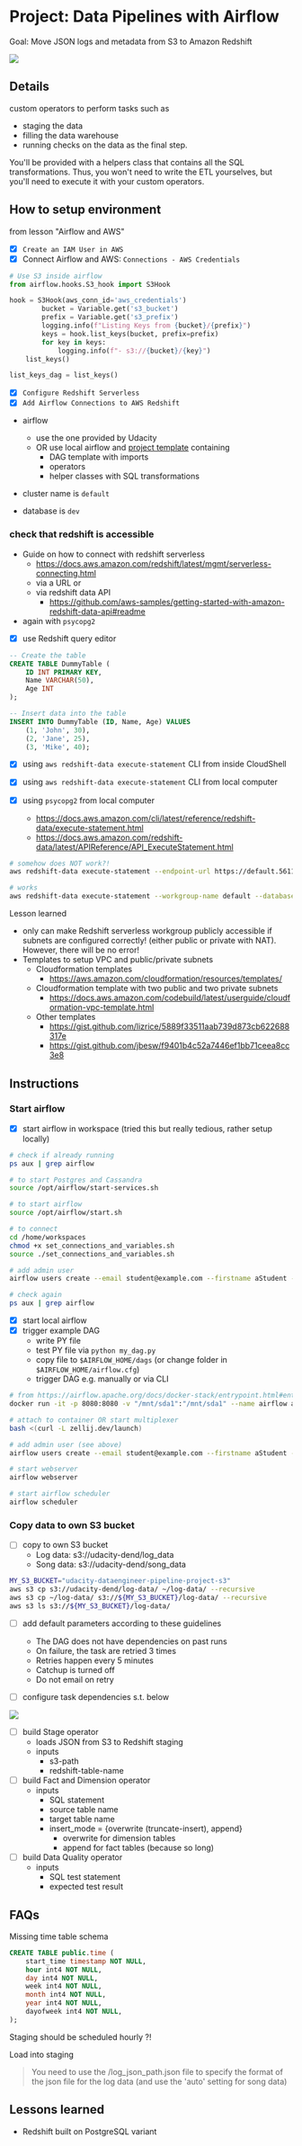 # Project: Data Pipelines with Airflow

Goal: Move JSON logs and metadata from S3 to Amazon Redshift

![](README.assets/2023-07-16-21-04-04.png)

## Details

custom operators to perform tasks such as

- staging the data
- filling the data warehouse
- running checks on the data as the final step.

You'll be provided with a helpers class that contains all the SQL transformations. Thus, you won't need to write the ETL yourselves, but you'll need to execute it with your custom operators.

## How to setup environment

from lesson "Airflow and AWS"

- [x] `Create an IAM User in AWS`
- [x] Connect Airflow and AWS: `Connections - AWS Credentials`

```python
# Use S3 inside airflow
from airflow.hooks.S3_hook import S3Hook

hook = S3Hook(aws_conn_id='aws_credentials')
        bucket = Variable.get('s3_bucket')
        prefix = Variable.get('s3_prefix')
        logging.info(f"Listing Keys from {bucket}/{prefix}")
        keys = hook.list_keys(bucket, prefix=prefix)
        for key in keys:
            logging.info(f"- s3://{bucket}/{key}")
    list_keys()

list_keys_dag = list_keys()
```

- [x] `Configure Redshift Serverless`
- [x] `Add Airflow Connections to AWS Redshift`

- airflow

  - use the one provided by Udacity
  - OR use local airflow and [project template](https://s3.amazonaws.com/video.udacity-data.com/topher/2019/February/5c6058dc_project-template/project-template.zip) containing
    - DAG template with imports
    - operators
    - helper classes with SQL transformations

- cluster name is `default`
- database is `dev`

### check that redshift is accessible

- Guide on how to connect with redshift serverless
  - https://docs.aws.amazon.com/redshift/latest/mgmt/serverless-connecting.html
  - via a URL or
  - via redshift data API
    - https://github.com/aws-samples/getting-started-with-amazon-redshift-data-api#readme
- again with `psycopg2`

- [x] use Redshift query editor

```sql
-- Create the table
CREATE TABLE DummyTable (
    ID INT PRIMARY KEY,
    Name VARCHAR(50),
    Age INT
);

-- Insert data into the table
INSERT INTO DummyTable (ID, Name, Age) VALUES
    (1, 'John', 30),
    (2, 'Jane', 25),
    (3, 'Mike', 40);
```

- [x] using `aws redshift-data execute-statement` CLI from inside CloudShell
- [x] using `aws redshift-data execute-statement` CLI from local computer
- [x] using `psycopg2` from local computer

  - https://docs.aws.amazon.com/cli/latest/reference/redshift-data/execute-statement.html
  - https://docs.aws.amazon.com/redshift-data/latest/APIReference/API_ExecuteStatement.html

```bash
# somehow does NOT work?!
aws redshift-data execute-statement --endpoint-url https://default.561130499334.eu-central-1.redshift-serverless.amazonaws.com --database dev --sql 'SELECT * FROM DummyTable' --cli-read-timeout 10 --cli-connect-timeout 10

# works
aws redshift-data execute-statement --workgroup-name default --database dev --sql "SELECT * FROM DummyTable"
```

Lesson learned

- only can make Redshift serverless workgroup publicly accessible if subnets are configured correctly! (either public or private with NAT). However, there will be no error!
- Templates to setup VPC and public/private subnets
  - Cloudformation templates
    - https://aws.amazon.com/cloudformation/resources/templates/
  - Cloudformation template with two public and two private subnets
    - https://docs.aws.amazon.com/codebuild/latest/userguide/cloudformation-vpc-template.html
  - Other templates
    - https://gist.github.com/lizrice/5889f33511aab739d873cb622688317e
    - https://gist.github.com/jbesw/f9401b4c52a7446ef1bb71ceea8cc3e8

## Instructions

### Start airflow

- [x] start airflow in workspace (tried this but really tedious, rather setup locally)

```bash
# check if already running
ps aux | grep airflow

# to start Postgres and Cassandra
source /opt/airflow/start-services.sh

# to start airflow
source /opt/airflow/start.sh

# to connect
cd /home/workspaces
chmod +x set_connections_and_variables.sh
source ./set_connections_and_variables.sh

# add admin user
airflow users create --email student@example.com --firstname aStudent --lastname aStudent --password admin --role Admin --username admin

# check again
ps aux | grep airflow
```

- [x] start local airflow
- [x] trigger example DAG
  - write PY file
  - test PY file via `python my_dag.py`
  - copy file to `$AIRFLOW_HOME/dags` (or change folder in `$AIRFLOW_HOME/airflow.cfg`)
  - trigger DAG e.g. manually or via CLI

```bash
# from https://airflow.apache.org/docs/docker-stack/entrypoint.html#entrypoint-commands
docker run -it -p 8080:8080 -v "/mnt/sda1":"/mnt/sda1" --name airflow apache/airflow:latest bash

# attach to container OR start multiplexer
bash <(curl -L zellij.dev/launch)

# add admin user (see above)
airflow users create --email student@example.com --firstname aStudent --lastname aStudent --password admin --role Admin --username admin

# start webserver
airflow webserver

# start airflow scheduler
airflow scheduler
```

### Copy data to own S3 bucket

- [ ] copy to own S3 bucket
  - Log data: s3://udacity-dend/log_data
  - Song data: s3://udacity-dend/song_data

```bash
MY_S3_BUCKET="udacity-dataengineer-pipeline-project-s3"
aws s3 cp s3://udacity-dend/log-data/ ~/log-data/ --recursive
aws s3 cp ~/log-data/ s3://${MY_S3_BUCKET}/log-data/ --recursive
aws s3 ls s3://${MY_S3_BUCKET}/log-data/
```

- [ ] add default parameters according to these guidelines

  - The DAG does not have dependencies on past runs
  - On failure, the task are retried 3 times
  - Retries happen every 5 minutes
  - Catchup is turned off
  - Do not email on retry

- [ ] configure task dependencies s.t. below

![](README.assets/2023-07-16-21-15-09.png)

- [ ] build Stage operator
  - loads JSON from S3 to Redshift staging
  - inputs
    - s3-path
    - redshift-table-name
- [ ] build Fact and Dimension operator
  - inputs
    - SQL statement
    - source table name
    - target table name
    - insert_mode = {overwrite (truncate-insert), append}
      - overwrite for dimension tables
      - append for fact tables (because so long)
- [ ] build Data Quality operator
  - inputs
    - SQL test statement
    - expected test result

## FAQs

Missing time table schema

```sql
CREATE TABLE public.time (
    start_time timestamp NOT NULL,
    hour int4 NOT NULL,
    day int4 NOT NULL,
    week int4 NOT NULL,
    month int4 NOT NULL,
    year int4 NOT NULL,
    dayofweek int4 NOT NULL,
);
```

Staging should be scheduled hourly ?!

Load into staging

> You need to use the /log_json_path.json file to specify the format of the json file for the log data (and use the 'auto' setting for song data)

## Lessons learned

- Redshift built on PostgreSQL variant
